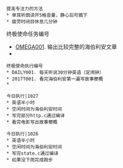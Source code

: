 
```
提高专注力的方法
* 单耳听朗读开5格音量，静心后可摘下
* 疲劳时闭目休息几分钟
```

终极使命任务编号
* [OMEGA001](./omega001.md). 输出比较完整的海伯利安文章
*

```
终极使命执行编号
* DAILY001. 每天听说30分钟英语（定闹钟） 
* 2017T001. 看完海伯利安第一遍写故事梗概
*

今日执行|1027
* 英语半小时
* 空闲时间为海伯利安时间
* 写完部分http.c通过编译
* 看完电影写出故事梗概

今日执行|1026
* 英语半小时
* 空闲时间为海伯利安时间
* 写完state.c通过编译
* 如果没下雨完成跑步
```
